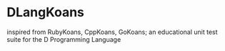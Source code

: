 DLangKoans
==========

inspired from RubyKoans, CppKoans, GoKoans; an educational unit test suite for the D Programming Language
